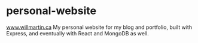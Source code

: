 # personal-website

www.willmartin.ca
My personal website for my blog and portfolio, built with Express, and eventually with React and MongoDB as well.


